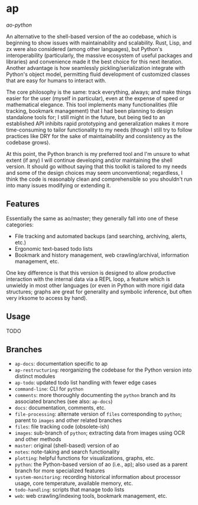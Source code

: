# ap

*ao-python*

An alternative to the shell-based version of the ao codebase, which is
beginning to show issues with maintainability and scalability. Rust, Lisp, and
zx were also considered (among other languages), but Python's interoperability
(particularly, the massive ecosystem of useful packages and libraries) and
convenience made it the best choice for this next iteration. Another advantage
is how seamlessly pickling/serialization integrate with Python's object model,
permitting fluid development of customized classes that are easy for humans to
interact with.

The core philosophy is the same: track everything, always; and make things
easier for the user (myself in particular), even at the expense of speed or
mathematical elegance. This tool implements many functionalities (file
tracking, bookmark management) that I had been planning to design standalone
tools for; I still might in the future, but being tied to an established API
inhibits rapid prototyping and generalization makes it more time-consuming to
tailor functionality to my needs (though I still try to follow practices like
DRY for the sake of maintainability and consistency as the codebase grows).

At this point, the Python branch is my preferred tool and I'm unsure to what
extent (if any) I will continue developing and/or maintaining the shell
version. It should go without saying that this toolkit is tailored to my needs
and some of the design choices may seem unconventional; regardless, I think the
code is reasonably clean and comprehensible so you shouldn't run into many
issues modifying or extending it.

## Features

Essentially the same as ao/master; they generally fall into one of these
categories:

- File tracking and automated backups (and searching, archiving, alerts, etc.)
- Ergonomic text-based todo lists
- Bookmark and history management, web crawling/archival, information management, etc.

One key difference is that this version is designed to allow productive
interaction with the internal data via a REPL loop, a feature which is unwieldy
in most other languages (or even in Python with more rigid data structures;
graphs are great for generality and symbolic inference, but often very irksome
to access by hand).

## Usage

TODO

## Branches

- `ap-docs`: documentation specific to ap
- `ap-restructuring`: reorganizing the codebase for the Python version into distinct modules
- `ap-todo`: updated todo list handling with fewer edge cases
- `command-line`: CLI for `python`
- `comments`: more thoroughly documenting the `python` branch and its associated branches (see also: `ap-docs`)
- `docs`: documentation, comments, etc.
- `file-processing`: alternate version of `files` corresponding to `python`; parent to `images` and other related branches
- `files`: file tracking code (obsolete-ish)
- `images`: sub-branch of `python`; extracting data from images using OCR and other methods
- `master`: original (shell-based) version of ao
- `notes`: note-taking and search functionality
- `plotting`: helpful functions for visualizations, graphs, etc.
- `python`: the Python-based version of ao (i.e., ap); also used as a parent branch for more specialized features
- `system-monitoring`: recording historical information about processor usage, core temperature, available memory, etc.
- `todo-handling`: scripts that manage todo lists
- `web`: web crawling/indexing tools, bookmark management, etc.
